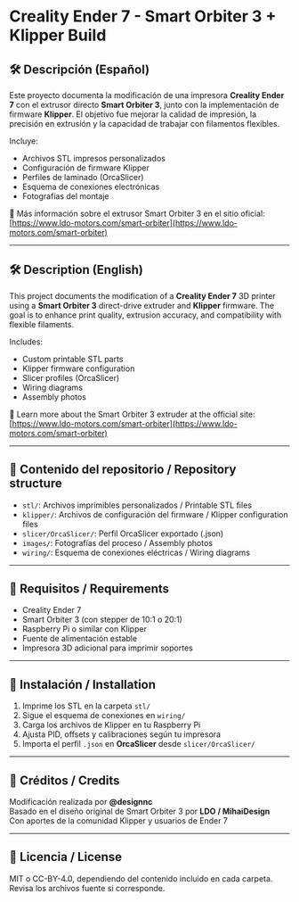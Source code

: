 # Creality Ender 7 - Smart Orbiter 3 + Klipper Build

## 🛠️ Descripción (Español)

Este proyecto documenta la modificación de una impresora **Creality Ender 7** con el extrusor directo **Smart Orbiter 3**, junto con la implementación de firmware **Klipper**. El objetivo fue mejorar la calidad de impresión, la precisión en extrusión y la capacidad de trabajar con filamentos flexibles.

Incluye:
- Archivos STL impresos personalizados
- Configuración de firmware Klipper
- Perfiles de laminado (OrcaSlicer)
- Esquema de conexiones electrónicas
- Fotografías del montaje

🔗 Más información sobre el extrusor Smart Orbiter 3 en el sitio oficial:  
[https://www.ldo-motors.com/smart-orbiter](https://www.ldo-motors.com/smart-orbiter)

---

## 🛠️ Description (English)

This project documents the modification of a **Creality Ender 7** 3D printer using a **Smart Orbiter 3** direct-drive extruder and **Klipper** firmware. The goal is to enhance print quality, extrusion accuracy, and compatibility with flexible filaments.

Includes:
- Custom printable STL parts
- Klipper firmware configuration
- Slicer profiles (OrcaSlicer)
- Wiring diagrams
- Assembly photos

🔗 Learn more about the Smart Orbiter 3 extruder at the official site:  
[https://www.ldo-motors.com/smart-orbiter](https://www.ldo-motors.com/smart-orbiter)

---

## 📂 Contenido del repositorio / Repository structure

- `stl/`: Archivos imprimibles personalizados / Printable STL files  
- `klipper/`: Archivos de configuración del firmware / Klipper configuration files  
- `slicer/OrcaSlicer/`: Perfil OrcaSlicer exportado (.json)  
- `images/`: Fotografías del proceso / Assembly photos  
- `wiring/`: Esquema de conexiones eléctricas / Wiring diagrams  

---

## 🧰 Requisitos / Requirements

- Creality Ender 7  
- Smart Orbiter 3 (con stepper de 10:1 o 20:1)  
- Raspberry Pi o similar con Klipper  
- Fuente de alimentación estable  
- Impresora 3D adicional para imprimir soportes  

---

## 🔧 Instalación / Installation

1. Imprime los STL en la carpeta `stl/`  
2. Sigue el esquema de conexiones en `wiring/`  
3. Carga los archivos de Klipper en tu Raspberry Pi  
4. Ajusta PID, offsets y calibraciones según tu impresora  
5. Importa el perfil `.json` en **OrcaSlicer** desde `slicer/OrcaSlicer/`  

---

## 📸 Créditos / Credits

Modificación realizada por **@designnc**  
Basado en el diseño original de Smart Orbiter 3 por **LDO / MihaiDesign**  
Con aportes de la comunidad Klipper y usuarios de Ender 7  

---

## 📜 Licencia / License

MIT o CC-BY-4.0, dependiendo del contenido incluido en cada carpeta. Revisa los archivos fuente si corresponde.